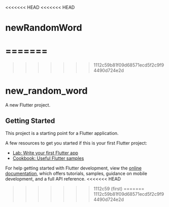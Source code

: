 <<<<<<< HEAD
<<<<<<< HEAD
# newRandomWord
=======
=======
>>>>>>> 1112c59b81f09d68571ecd5f2c9f94490d724e2d
# new_random_word

A new Flutter project.

## Getting Started

This project is a starting point for a Flutter application.

A few resources to get you started if this is your first Flutter project:

- [Lab: Write your first Flutter app](https://docs.flutter.dev/get-started/codelab)
- [Cookbook: Useful Flutter samples](https://docs.flutter.dev/cookbook)

For help getting started with Flutter development, view the
[online documentation](https://docs.flutter.dev/), which offers tutorials,
samples, guidance on mobile development, and a full API reference.
<<<<<<< HEAD
>>>>>>> 1112c59 (first)
=======
>>>>>>> 1112c59b81f09d68571ecd5f2c9f94490d724e2d
